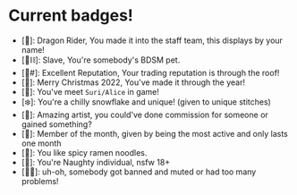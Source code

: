 
# Current badges!
- [🐲]: Dragon Rider, You made it into the staff team, this displays by your name!
- [🐾⛓]: Slave, You're somebody's BDSM pet.
- [🌟#]: Excellent Reputation, Your trading reputation is through the roof!
- [🎄]:  Merry Christmas 2022, You've made it through the year!
- [🔪]: You've meet `Suri/Alice` in game!
- [❄️]: You're a chilly snowflake and unique! (given to unique stitches)
- [🎨]: Amazing artist, you could've done commission for someone or gained something?
- [👑]: Member of the month, given by being the most active and only lasts one month
- [🍝]: You like spicy ramen noodles.
- [🔞]: You're Naughty individual, nsfw 18+
- [🖕🏻]: uh-oh, somebody got banned and muted or had too many problems!
